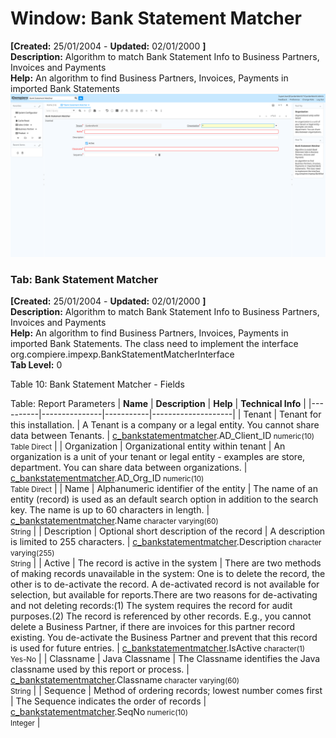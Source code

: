 # Window: Bank Statement Matcher

**[Created:** 25/01/2004 - **Updated:** 02/01/2000 **]**  
**Description:** Algorithm to match Bank Statement Info to Business Partners, Invoices and Payments  
**Help:** An algorithm to find Business Partners, Invoices, Payments in imported Bank Statements  
![](/img/docs/manual/BankStatementMatcher-Window_iDempiere_v12.0.0.png)

### Tab: Bank Statement Matcher

**[Created:** 25/01/2004 - **Updated:** 02/01/2000 **]**   
**Description:** Algorithm to match Bank Statement Info to Business Partners, Invoices and Payments  
**Help:** An algorithm to find Business Partners, Invoices, Payments in imported Bank Statements. The class need to implement the interface org.compiere.impexp.BankStatementMatcherInterface  
**Tab Level:** 0

Table 10: Bank Statement Matcher - Fields 

Table: Report Parameters
| **Name** | **Description** | **Help** | **Technical Info** |
|----------|---------------|-----------|--------------------|
| Tenant | Tenant for this installation. | A Tenant is a company or a legal entity. You cannot share data between Tenants. | [c_bankstatementmatcher](https://idempiere-schemaspy.muriloht.com/adempiere/tables/c_bankstatementmatcher.html).AD_Client_ID<small> numeric(10) <br/> Table Direct</small> | 
| Organization | Organizational entity within tenant | An organization is a unit of your tenant or legal entity - examples are store, department. You can share data between organizations. | [c_bankstatementmatcher](https://idempiere-schemaspy.muriloht.com/adempiere/tables/c_bankstatementmatcher.html).AD_Org_ID<small> numeric(10) <br/> Table Direct</small> | 
| Name | Alphanumeric identifier of the entity | The name of an entity (record) is used as an default search option in addition to the search key. The name is up to 60 characters in length. | [c_bankstatementmatcher](https://idempiere-schemaspy.muriloht.com/adempiere/tables/c_bankstatementmatcher.html).Name<small> character varying(60) <br/> String</small> | 
| Description | Optional short description of the record | A description is limited to 255 characters. | [c_bankstatementmatcher](https://idempiere-schemaspy.muriloht.com/adempiere/tables/c_bankstatementmatcher.html).Description<small> character varying(255) <br/> String</small> | 
| Active | The record is active in the system | There are two methods of making records unavailable in the system: One is to delete the record, the other is to de-activate the record. A de-activated record is not available for selection, but available for reports.There are two reasons for de-activating and not deleting records:(1) The system requires the record for audit purposes.(2) The record is referenced by other records. E.g., you cannot delete a Business Partner, if there are invoices for this partner record existing. You de-activate the Business Partner and prevent that this record is used for future entries. | [c_bankstatementmatcher](https://idempiere-schemaspy.muriloht.com/adempiere/tables/c_bankstatementmatcher.html).IsActive<small> character(1) <br/> Yes-No</small> | 
| Classname | Java Classname | The Classname identifies the Java classname used by this report or process. | [c_bankstatementmatcher](https://idempiere-schemaspy.muriloht.com/adempiere/tables/c_bankstatementmatcher.html).Classname<small> character varying(60) <br/> String</small> | 
| Sequence | Method of ordering records; lowest number comes first | The Sequence indicates the order of records | [c_bankstatementmatcher](https://idempiere-schemaspy.muriloht.com/adempiere/tables/c_bankstatementmatcher.html).SeqNo<small> numeric(10) <br/> Integer</small> | 


